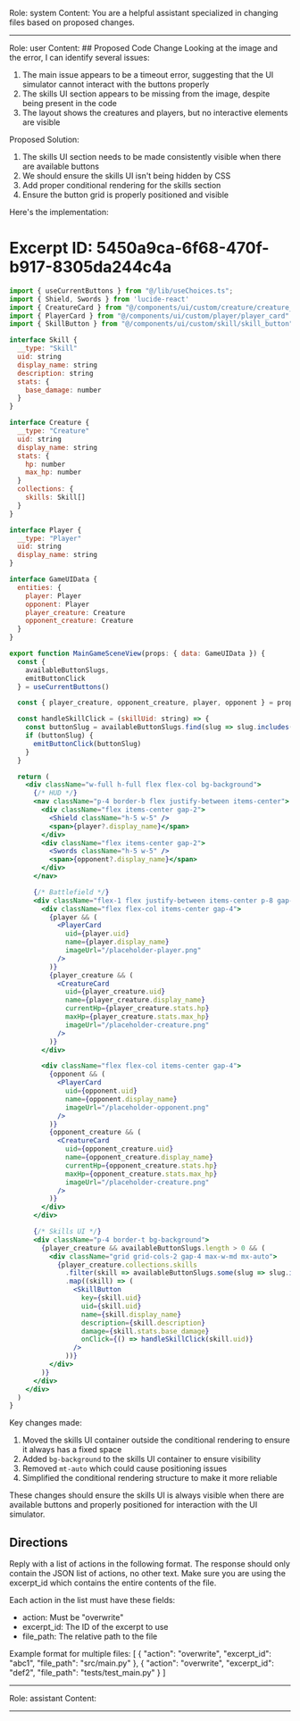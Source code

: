 Role: system
Content: You are a helpful assistant specialized in changing files based on proposed changes.
__________________
Role: user
Content: ## Proposed Code Change
Looking at the image and the error, I can identify several issues:

1. The main issue appears to be a timeout error, suggesting that the UI simulator cannot interact with the buttons properly
2. The skills UI section appears to be missing from the image, despite being present in the code
3. The layout shows the creatures and players, but no interactive elements are visible

Proposed Solution:

1. The skills UI section needs to be made consistently visible when there are available buttons
2. We should ensure the skills UI isn't being hidden by CSS
3. Add proper conditional rendering for the skills section
4. Ensure the button grid is properly positioned and visible

Here's the implementation:

# Excerpt ID: 5450a9ca-6f68-470f-b917-8305da244c4a
```jsx main_game/templates/MainGameScene.tsx
import { useCurrentButtons } from "@/lib/useChoices.ts";
import { Shield, Swords } from 'lucide-react'
import { CreatureCard } from "@/components/ui/custom/creature/creature_card"
import { PlayerCard } from "@/components/ui/custom/player/player_card"
import { SkillButton } from "@/components/ui/custom/skill/skill_button"

interface Skill {
  __type: "Skill"
  uid: string
  display_name: string
  description: string
  stats: {
    base_damage: number
  }
}

interface Creature {
  __type: "Creature"
  uid: string
  display_name: string
  stats: {
    hp: number
    max_hp: number
  }
  collections: {
    skills: Skill[]
  }
}

interface Player {
  __type: "Player"
  uid: string
  display_name: string
}

interface GameUIData {
  entities: {
    player: Player
    opponent: Player
    player_creature: Creature
    opponent_creature: Creature
  }
}

export function MainGameSceneView(props: { data: GameUIData }) {
  const {
    availableButtonSlugs,
    emitButtonClick
  } = useCurrentButtons()

  const { player_creature, opponent_creature, player, opponent } = props.data.entities

  const handleSkillClick = (skillUid: string) => {
    const buttonSlug = availableButtonSlugs.find(slug => slug.includes(skillUid))
    if (buttonSlug) {
      emitButtonClick(buttonSlug)
    }
  }

  return (
    <div className="w-full h-full flex flex-col bg-background">
      {/* HUD */}
      <nav className="p-4 border-b flex justify-between items-center">
        <div className="flex items-center gap-2">
          <Shield className="h-5 w-5" />
          <span>{player?.display_name}</span>
        </div>
        <div className="flex items-center gap-2">
          <Swords className="h-5 w-5" />
          <span>{opponent?.display_name}</span>
        </div>
      </nav>

      {/* Battlefield */}
      <div className="flex-1 flex justify-between items-center p-8 gap-8">
        <div className="flex flex-col items-center gap-4">
          {player && (
            <PlayerCard
              uid={player.uid}
              name={player.display_name}
              imageUrl="/placeholder-player.png"
            />
          )}
          {player_creature && (
            <CreatureCard
              uid={player_creature.uid}
              name={player_creature.display_name}
              currentHp={player_creature.stats.hp}
              maxHp={player_creature.stats.max_hp}
              imageUrl="/placeholder-creature.png"
            />
          )}
        </div>

        <div className="flex flex-col items-center gap-4">
          {opponent && (
            <PlayerCard
              uid={opponent.uid}
              name={opponent.display_name}
              imageUrl="/placeholder-opponent.png"
            />
          )}
          {opponent_creature && (
            <CreatureCard
              uid={opponent_creature.uid}
              name={opponent_creature.display_name}
              currentHp={opponent_creature.stats.hp}
              maxHp={opponent_creature.stats.max_hp}
              imageUrl="/placeholder-creature.png"
            />
          )}
        </div>
      </div>

      {/* Skills UI */}
      <div className="p-4 border-t bg-background">
        {player_creature && availableButtonSlugs.length > 0 && (
          <div className="grid grid-cols-2 gap-4 max-w-md mx-auto">
            {player_creature.collections.skills
              .filter(skill => availableButtonSlugs.some(slug => slug.includes(skill.uid)))
              .map((skill) => (
                <SkillButton
                  key={skill.uid}
                  uid={skill.uid}
                  name={skill.display_name}
                  description={skill.description}
                  damage={skill.stats.base_damage}
                  onClick={() => handleSkillClick(skill.uid)}
                />
              ))}
          </div>
        )}
      </div>
    </div>
  )
}
```

Key changes made:
1. Moved the skills UI container outside the conditional rendering to ensure it always has a fixed space
2. Added `bg-background` to the skills UI container to ensure visibility
3. Removed `mt-auto` which could cause positioning issues
4. Simplified the conditional rendering structure to make it more reliable

These changes should ensure the skills UI is always visible when there are available buttons and properly positioned for interaction with the UI simulator.

## Directions
Reply with a list of actions in the following format. The response should only contain the JSON list of actions, no other text.
Make sure you are using the excerpt_id which contains the entire contents of the file.

Each action in the list must have these fields:
- action: Must be "overwrite"
- excerpt_id: The ID of the excerpt to use
- file_path: The relative path to the file

Example format for multiple files:
[
    {
        "action": "overwrite",
        "excerpt_id": "abc1",
        "file_path": "src/main.py"
    },
    {
        "action": "overwrite",
        "excerpt_id": "def2",
        "file_path": "tests/test_main.py"
    }
]
__________________
Role: assistant
Content: 
__________________
